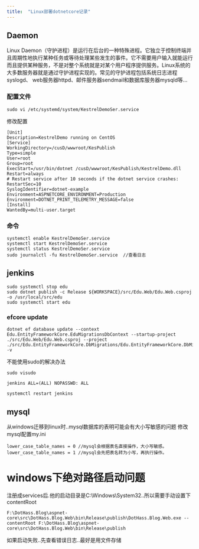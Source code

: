 ```yaml
---
title:  "Linux部署dotnetcore记录"
---
```


## Daemon

Linux Daemon（守护进程）是运行在后台的一种特殊进程。它独立于控制终端并且周期性地执行某种任务或等待处理某些发生的事件。它不需要用户输入就能运行而且提供某种服务，不是对整个系统就是对某个用户程序提供服务。Linux系统的大多数服务器就是通过守护进程实现的。常见的守护进程包括系统日志进程syslogd、 web服务器httpd、邮件服务器sendmail和数据库服务器mysqld等...

### 配置文件

```
sudo vi /etc/systemd/system/KestrelDemoSer.service
```

修改配置

```
[Unit]
Description=KestrelDemo running on CentOS
[Service]
WorkingDirectory=/cusD/wwwroot/KesPublish
Type=simple
User=root
Group=root
ExecStart=/usr/bin/dotnet /cusD/wwwroot/KesPublish/KestrelDemo.dll
Restart=always
# Restart service after 10 seconds if the dotnet service crashes:
RestartSec=10
SyslogIdentifier=dotnet-example
Environment=ASPNETCORE_ENVIRONMENT=Production
Environment=DOTNET_PRINT_TELEMETRY_MESSAGE=false
[Install]
WantedBy=multi-user.target
```

### 命令

```
systemctl enable KestrelDemoSer.service
systemctl start KestrelDemoSer.service
systemctl status KestrelDemoSer.service
sudo journalctl -fu KestrelDemoSer.service  //查看日志
```

## jenkins

```shell
sudo systemctl stop edu
sudo dotnet publish -c Release ${WORKSPACE}/src/Edu.Web/Edu.Web.csproj -o /usr/local/src/edu
sudo systemctl start edu
```

### efcore update

```shell
dotnet ef database update --context Edu.EntityFrameworkCore.EduMigrationsDbContext --startup-project ./src/Edu.Web/Edu.Web.csproj --project ./src/Edu.EntityFrameworkCore.DbMigrations/Edu.EntityFrameworkCore.DbMigrations.csproj   -v
```

不能使用sudo的解决办法

```
sudo visudo

jenkins ALL=(ALL) NOPASSWD: ALL

systemctl restart jenkins
```

## mysql

从windows迁移到linux时..mysql数据库的表明可能会有大小写敏感的问题
修改mysql配置my.ini

```
lower_case_table_names = 0 //mysql会根据表名直接操作，大小写敏感。 
lower_case_table_names = 1 //mysql会先把表名转为小写，再执行操作。 
```

# windows下绝对路径启动问题

注册成services后.他的启动目录是C:\\Windows\\System32..所以需要手动设置下contentRoot

```
F:\DotHass.Blog\aspnet-core\src\DotHass.Blog.Web\bin\Release\publish\DotHass.Blog.Web.exe --contentRoot F:\DotHass.Blog\aspnet-core\src\DotHass.Blog.Web\bin\Release\publish
```

如果启动失败..先查看错误日志..最好是用文件存储
